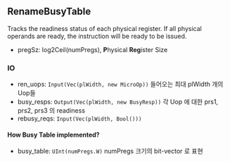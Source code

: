## RenameBusyTable

Tracks the readiness status of each physical register. If all physical operands are ready, the instruction will be ready to be issued.

- pregSz: log2Ceil(numPregs), **P**hysical **Reg**ister Size

### IO

- ren_uops: `Input(Vec(plWidth, new MicroOp))` 들어오는 최대 plWidth 개의 Uop들
- busy_resps: `Output(Vec(plWidth, new BusyResp))` 각 Uop 에 대한 prs1, prs2, prs3 의 readiness
- rebusy_reqs: `Input(Vec(plWidth, Bool()))`

#### How Busy Table implemented?

- busy_table: `UInt(numPregs.W)` numPregs 크기의 bit-vector 로 표현

